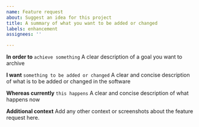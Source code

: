 ```yaml
---
name: Feature request
about: Suggest an idea for this project
title: A summary of what you want to be added or changed
labels: enhancement
assignees: ''

---
```


**In order to**  `achieve something`
A clear description of a goal you want to archive

**I want** `something to be added or changed`
A clear and concise description of what is to be added or changed in the software

**Whereas currently** `this happens`
A clear and concise description of what happens now

**Additional context**
Add any other context or screenshots about the feature request here.
